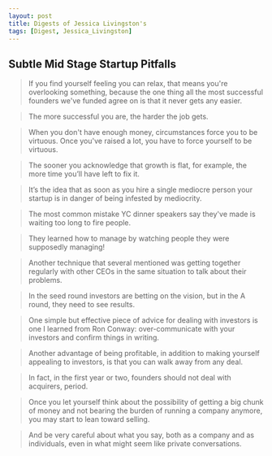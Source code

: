 ```yaml
---
layout: post
title: Digests of Jessica Livingston's
tags: [Digest, Jessica_Livingston]
---
```


## Subtle Mid Stage Startup Pitfalls

> If you find yourself feeling you can relax, that means you're overlooking something, because the one thing all the most successful founders we've funded agree on is that it never gets any easier.

> The more successful you are, the harder the job gets.

> When you don't have enough money, circumstances force you to be virtuous. Once you've raised a lot, you have to force yourself to be virtuous.

> The sooner you acknowledge that growth is flat, for example, the more time you’ll have left to fix it.

> It’s the idea that as soon as you hire a single mediocre person your startup is in danger of being infested by mediocrity.

> The most common mistake YC dinner speakers say they've made is waiting too long to fire people.

> They learned how to manage by watching people they were supposedly managing!

> Another technique that several mentioned was getting together regularly with other CEOs in the same situation to talk about their problems.

> In the seed round investors are betting on the vision, but in the A round, they need to see results.

> One simple but effective piece of advice for dealing with investors is one I learned from Ron Conway: over-communicate with your investors and confirm things in writing.

> Another advantage of being profitable, in addition to making yourself appealing to investors, is that you can walk away from any deal.

> In fact, in the first year or two, founders should not deal with acquirers, period.

> Once you let yourself think about the possibility of getting a big chunk of money and not bearing the burden of running a company anymore, you may start to lean toward selling.

> And be very careful about what you say, both as a company and as individuals, even in what might seem like private conversations.


